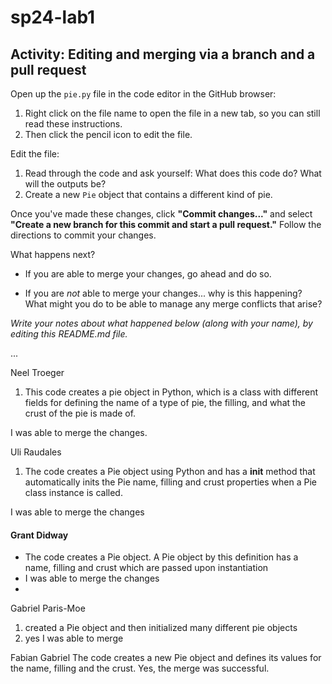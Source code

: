 # sp24-lab1
## Activity: Editing and merging via a branch and a pull request

Open up the `pie.py` file in the code editor in the GitHub browser: 
1. Right click on the file name to open the file in a new tab, so you can still read these instructions.
2. Then click the pencil icon to edit the file.

Edit the file:
1. Read through the code and ask yourself: What does this code do? What will the outputs be?
2. Create a new `Pie` object that contains a different kind of pie.

Once you've made these changes, click **"Commit changes..."** and select **"Create a new branch for this commit and start a pull request."** Follow the directions to commit your changes.

What happens next? 

- If you are able to merge your changes, go ahead and do so.

- If you are _not_ able to merge your changes... why is this happening? What might you do to be able to manage any merge conflicts that arise?

_Write your notes about what happened below (along with your name), by editing this README.md file._

...

Neel Troeger

1. This code creates a pie object in Python, which is a class with different fields for defining the name of a type of pie, the filling, and what the crust of the pie is made of.

I was able to merge the changes.


Uli Raudales

1. The code creates a Pie object using Python and has a __init__ method that automatically inits the Pie name, filling and crust properties when a Pie class instance is called.

I was able to merge the changes

#### Grant Didway
- The code creates a Pie object. A Pie object by this definition has a name, filling and crust which are passed upon instantiation
- I was able to merge the changes
- 
Gabriel Paris-Moe
1. created a Pie object and then initialized many different pie objects
2. yes I was able to merge

Fabian Gabriel
The code creates a new Pie object and defines its values for the name, filling and the crust.
Yes, the merge was successful.

